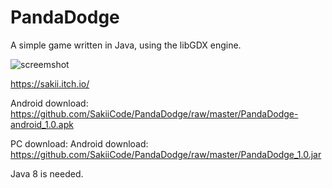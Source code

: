 # PandaDodge

A simple game written in Java, using the libGDX engine.


![screemshot](https://img.itch.zone/aW1hZ2UvMTEzODU1LzUyNzQxMy5wbmc=/original/dC3HnN.png)


https://sakii.itch.io/

Android download: https://github.com/SakiiCode/PandaDodge/raw/master/PandaDodge-android_1.0.apk

PC download: Android download: https://github.com/SakiiCode/PandaDodge/raw/master/PandaDodge_1.0.jar

Java 8 is needed.
